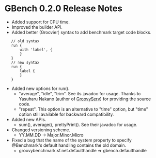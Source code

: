 # GBench 0.2.0 Release Notes #

  * Added support for CPU time.
  * Improved the builder API.
  * Added better (Groovier) syntax to add benchmark target code blocks.
```
   // old syntax
   run {
       with 'label', {
       }
   }
   // new syntax
   run {
       label {
       }
   }
```
  * Added new options for run().
    * "average", "idle", "trim". See its javadoc for usage. Thanks to Yasuharu Nakano (author of [GroovyServ](http://kobo.github.com/groovyserv/)) for providing the source code.
    * "repeat". This option is an alternative to "time" option, but "time" option still available for backward compatibility.
  * Added new APIs.
    * sum(), average(), prettyPrint(). See their javadoc for usage.
  * Changed versioning scheme.
    * YY.MM.DD -> Major.Minor.Micro
  * Fixed a bug that the name of the system property to specify @Benchmark's default handling contains the old domain.
    * groovybenchmark.sf.net.defaulthandle => gbench.defaulthandle